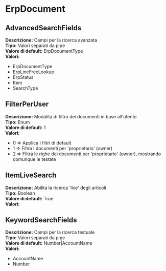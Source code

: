 # ErpDocument
AdvancedSearchFields 
----
**Descrizione:** Campi per la ricerca avanzata <br>
**Tipo:** Valori separati da pipe <br>
**Valore di default:** ErpDocumentType <br>
**Valori:**
* ErpDocumentType
* ErpLineFreeLookup
* ErpStatus
* Item
* SearchType

FilterPerUser 
----
**Descrizione:** Modalità di filtro dei documenti in base all'utente <br>
**Tipo:** Enum <br>
**Valore di default:** 1 <br>
**Valori:**
* 0 => Applica i filtri di default
* 1 => Filtra i documenti per 'proprietario' (owner)
* 2 => Filtra le righe dei documenti per 'proprietario' (owner), mostrando comunque le testate

ItemLiveSearch 
----
**Descrizione:** Abilita la ricerca 'live' degli articoli <br>
**Tipo:** Boolean <br>
**Valore di default:** True <br>
**Valori:**

KeywordSearchFields 
----
**Descrizione:** Campi per la ricerca testuale <br>
**Tipo:** Valori separati da pipe <br>
**Valore di default:** Number&#124;AccountName <br>
**Valori:**
* AccountName
* Number

